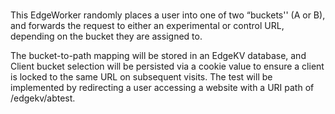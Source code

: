 #
This EdgeWorker randomly places a user into one of two “buckets'' (A or B), and forwards the request to either an experimental or control URL, depending on the bucket they are assigned to. 

The bucket-to-path mapping will be stored in an EdgeKV database, and
Client bucket selection will be persisted via a cookie value to ensure a client is locked to the same URL on subsequent visits. 
The test will be implemented by redirecting a user accessing a website with a URI path of /edgekv/abtest. 
